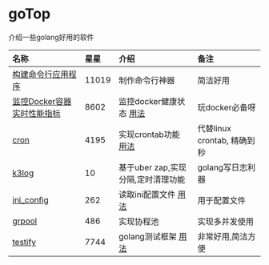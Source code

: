 # goTop
介绍一些golang好用的软件

|名称|星星| 介绍| 备注|
|:---|:---|:---|:---|
|[构建命令行应用程序](https://github.com/urfave/cli)|11019|  制作命令行神器| 简洁好用
|[监控Docker容器实时性能指标](https://github.com/bcicen/ctop)|8602| 监控docker健康状态 [用法](ctop/readme.md)| 玩docker必备呀
|[cron](https://github.com/robfig/cron)|4195| 实现crontab功能 [用法](cron/readme.md)| 代替linux crontab, 精确到秒
|[k3log](https://github.com/ThreeKing2018/k3log)|10| 基于uber zap,实现分隔,定时清理功能| golang写日志利器
[ini_config](https://github.com/robfig/config)|262| 读取ini配置文件 [用法](ini_config/ini.go)| 用于配置文件
|[grpool](https://github.com/ivpusic/grpool)|486| 实现协程池| 实现多并发使用
|[testify](https://github.com/stretchr/testify)|7744| golang测试框架 [用法](testify/README.md)| 非常好用,简洁方便

